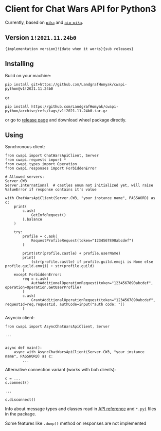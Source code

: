 # Client for Chat Wars API for Python3

Currently, based on [`pika`](https://pypi.org/project/pika/) and [`aio-pika`](https://pypi.org/project/aio-pika/).

## Version `1!2021.11.24b0`

`{implementation version}!{date when it works}{sub releases}`

## Installing

Build on your machine:

`pip install git+https://github.com/LandgrafHomyak/cwapi-python@v1!2021.11.24b0`

or

`pip install https://github.com/LandgrafHomyak/cwapi-python/archive/refs/tags/v1!2021.11.24b0.tar.gz`

or go to [release page](https://github.com/LandgrafHomyak/cwapi-python/releases/tag/v1!2021.11.24b0) and download wheel package directly.

## Using

Synchronous client:

```python3
from cwapi import ChatWarsApiClient, Server
from cwapi.requests import *
from cwapi.types import Operation
from cwapi.responses import ForbiddenError

# Allowed servers:
Server.CW3
Server.International  # castles enum not initialized yet, will raise ValueError if response contains it's value

with ChatWarsApiClient(Server.CW3, "your instance name", PASSWORD) as c:
    print(
        c.ask(
            GetInfoRequest()
        ).balance
    )

    try:
        profile = c.ask(
            RequestProfileRequest(token="1234567890abcdef")
        )

        print(str(profile.castle) + profile.userName)
        print(
            (str(profile.castle) if profile.guild.emoji is None else profile.guild.emoji) + str(profile.guild)
        )
    except ForbiddenError:
        req = c.ask(
            AuthAdditionalOperationRequest(token="1234567890abcdef", operation=Operation.GetUserProfile)
        )
        c.ask(
            GrantAdditionalOperationRequest(token="1234567890abcdef", requestId=req.requestId, authCode=input("auth code: "))
        )
```

Asyncio client:

```python3
from cwapi import AsyncChatWarsApiClient, Server

...


async def main():
    async with AsyncChatWarsApiClient(Server.CW3, "your instance name", PASSWORD) as c:
        ...

```

Alternative connection variant (works with boh clients):

```python3
c = ...
c.connect()

...

c.disconnect()
```

Info about message types and classes read in [API reference](https://chatwars.github.io/chatwars-api-docs/) and `*.pyi` files in the package.

Some features like `.dump()` method on responses are not implemented